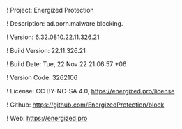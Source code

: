 ! Project: Energized Protection

! Description: ad.porn.malware blocking.

! Version: 6.32.0810.22.11.326.21

! Build Version: 22.11.326.21

! Build Date: Tue, 22 Nov 22 21:06:57 +06

! Version Code: 3262106

! License: CC BY-NC-SA 4.0, https://energized.pro/license

! Github: https://github.com/EnergizedProtection/block

! Web: https://energized.pro
